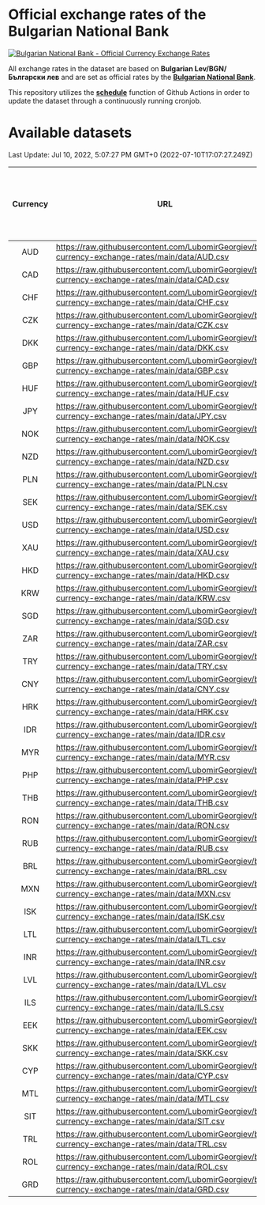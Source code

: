 # Official exchange rates of the Bulgarian National Bank

[![Bulgarian National Bank - Official Currency Exchange Rates](https://github.com/LubomirGeorgiev/bnb-currency-exchange-rates/actions/workflows/update-rates.yml/badge.svg?branch=main)](https://github.com/LubomirGeorgiev/bnb-currency-exchange-rates/actions/workflows/update-rates.yml)

All exchange rates in the dataset are based on **Bulgarian Lev/BGN/Български лев** and are set as official rates by the [**Bulgarian National Bank**](https://www.bnb.bg/Statistics/StExternalSector/StExchangeRates/StERForeignCurrencies/index.htm?toLang=_EN).

This repository utilizes the [**schedule**](https://docs.github.com/en/actions/reference/events-that-trigger-workflows) function of Github Actions in order to update the dataset through a continuously running cronjob.

# Available datasets

<!-- START LINKS (DO NOT EVER FU*ING DELETE THIS COMMENT FOR THE LOVE OF YOUR LIFE!!! IF YOU ARE CURIOS HOW IT WORKS, YOU CAN HAVE A LOOK AT ./src/updateReadme.ts) -->

Last Update: Jul 10, 2022, 5:07:27 PM GMT+0 (2022-07-10T17:07:27.249Z)

| Currency | URL                                                                                             | Number of records | Number of missing days that were filled in |
| :------: | ----------------------------------------------------------------------------------------------- | :---------------: | :----------------------------------------: |
|   AUD    | https://raw.githubusercontent.com/LubomirGeorgiev/bnb-currency-exchange-rates/main/data/AUD.csv |       8188        |                    2529                    |
|   CAD    | https://raw.githubusercontent.com/LubomirGeorgiev/bnb-currency-exchange-rates/main/data/CAD.csv |       8188        |                    2529                    |
|   CHF    | https://raw.githubusercontent.com/LubomirGeorgiev/bnb-currency-exchange-rates/main/data/CHF.csv |       8188        |                    2529                    |
|   CZK    | https://raw.githubusercontent.com/LubomirGeorgiev/bnb-currency-exchange-rates/main/data/CZK.csv |       8188        |                    2529                    |
|   DKK    | https://raw.githubusercontent.com/LubomirGeorgiev/bnb-currency-exchange-rates/main/data/DKK.csv |       8188        |                    2529                    |
|   GBP    | https://raw.githubusercontent.com/LubomirGeorgiev/bnb-currency-exchange-rates/main/data/GBP.csv |       8188        |                    2529                    |
|   HUF    | https://raw.githubusercontent.com/LubomirGeorgiev/bnb-currency-exchange-rates/main/data/HUF.csv |       8188        |                    2529                    |
|   JPY    | https://raw.githubusercontent.com/LubomirGeorgiev/bnb-currency-exchange-rates/main/data/JPY.csv |       8188        |                    2529                    |
|   NOK    | https://raw.githubusercontent.com/LubomirGeorgiev/bnb-currency-exchange-rates/main/data/NOK.csv |       8188        |                    2529                    |
|   NZD    | https://raw.githubusercontent.com/LubomirGeorgiev/bnb-currency-exchange-rates/main/data/NZD.csv |       8188        |                    2529                    |
|   PLN    | https://raw.githubusercontent.com/LubomirGeorgiev/bnb-currency-exchange-rates/main/data/PLN.csv |       8188        |                    2529                    |
|   SEK    | https://raw.githubusercontent.com/LubomirGeorgiev/bnb-currency-exchange-rates/main/data/SEK.csv |       8188        |                    2529                    |
|   USD    | https://raw.githubusercontent.com/LubomirGeorgiev/bnb-currency-exchange-rates/main/data/USD.csv |       8188        |                    2529                    |
|   XAU    | https://raw.githubusercontent.com/LubomirGeorgiev/bnb-currency-exchange-rates/main/data/XAU.csv |       8188        |                    2531                    |
|   HKD    | https://raw.githubusercontent.com/LubomirGeorgiev/bnb-currency-exchange-rates/main/data/HKD.csv |       7886        |                    2438                    |
|   KRW    | https://raw.githubusercontent.com/LubomirGeorgiev/bnb-currency-exchange-rates/main/data/KRW.csv |       7886        |                    2438                    |
|   SGD    | https://raw.githubusercontent.com/LubomirGeorgiev/bnb-currency-exchange-rates/main/data/SGD.csv |       7886        |                    2438                    |
|   ZAR    | https://raw.githubusercontent.com/LubomirGeorgiev/bnb-currency-exchange-rates/main/data/ZAR.csv |       7886        |                    2438                    |
|   TRY    | https://raw.githubusercontent.com/LubomirGeorgiev/bnb-currency-exchange-rates/main/data/TRY.csv |       6368        |                    1968                    |
|   CNY    | https://raw.githubusercontent.com/LubomirGeorgiev/bnb-currency-exchange-rates/main/data/CNY.csv |       6248        |                    1932                    |
|   HRK    | https://raw.githubusercontent.com/LubomirGeorgiev/bnb-currency-exchange-rates/main/data/HRK.csv |       6248        |                    1932                    |
|   IDR    | https://raw.githubusercontent.com/LubomirGeorgiev/bnb-currency-exchange-rates/main/data/IDR.csv |       6248        |                    1932                    |
|   MYR    | https://raw.githubusercontent.com/LubomirGeorgiev/bnb-currency-exchange-rates/main/data/MYR.csv |       6248        |                    1932                    |
|   PHP    | https://raw.githubusercontent.com/LubomirGeorgiev/bnb-currency-exchange-rates/main/data/PHP.csv |       6248        |                    1932                    |
|   THB    | https://raw.githubusercontent.com/LubomirGeorgiev/bnb-currency-exchange-rates/main/data/THB.csv |       6248        |                    1932                    |
|   RON    | https://raw.githubusercontent.com/LubomirGeorgiev/bnb-currency-exchange-rates/main/data/RON.csv |       6189        |                    1914                    |
|   RUB    | https://raw.githubusercontent.com/LubomirGeorgiev/bnb-currency-exchange-rates/main/data/RUB.csv |       6119        |                    1890                    |
|   BRL    | https://raw.githubusercontent.com/LubomirGeorgiev/bnb-currency-exchange-rates/main/data/BRL.csv |       5278        |                    1635                    |
|   MXN    | https://raw.githubusercontent.com/LubomirGeorgiev/bnb-currency-exchange-rates/main/data/MXN.csv |       5278        |                    1635                    |
|   ISK    | https://raw.githubusercontent.com/LubomirGeorgiev/bnb-currency-exchange-rates/main/data/ISK.csv |       5193        |                    1612                    |
|   LTL    | https://raw.githubusercontent.com/LubomirGeorgiev/bnb-currency-exchange-rates/main/data/LTL.csv |       5148        |                    1577                    |
|   INR    | https://raw.githubusercontent.com/LubomirGeorgiev/bnb-currency-exchange-rates/main/data/INR.csv |       4912        |                    1522                    |
|   LVL    | https://raw.githubusercontent.com/LubomirGeorgiev/bnb-currency-exchange-rates/main/data/LVL.csv |       4783        |                    1463                    |
|   ILS    | https://raw.githubusercontent.com/LubomirGeorgiev/bnb-currency-exchange-rates/main/data/ILS.csv |       4186        |                    1301                    |
|   EEK    | https://raw.githubusercontent.com/LubomirGeorgiev/bnb-currency-exchange-rates/main/data/EEK.csv |       3999        |                    1225                    |
|   SKK    | https://raw.githubusercontent.com/LubomirGeorgiev/bnb-currency-exchange-rates/main/data/SKK.csv |       2969        |                    911                     |
|   CYP    | https://raw.githubusercontent.com/LubomirGeorgiev/bnb-currency-exchange-rates/main/data/CYP.csv |       2906        |                    890                     |
|   MTL    | https://raw.githubusercontent.com/LubomirGeorgiev/bnb-currency-exchange-rates/main/data/MTL.csv |       2604        |                    799                     |
|   SIT    | https://raw.githubusercontent.com/LubomirGeorgiev/bnb-currency-exchange-rates/main/data/SIT.csv |       2542        |                    778                     |
|   TRL    | https://raw.githubusercontent.com/LubomirGeorgiev/bnb-currency-exchange-rates/main/data/TRL.csv |       1818        |                    559                     |
|   ROL    | https://raw.githubusercontent.com/LubomirGeorgiev/bnb-currency-exchange-rates/main/data/ROL.csv |       1697        |                    524                     |
|   GRD    | https://raw.githubusercontent.com/LubomirGeorgiev/bnb-currency-exchange-rates/main/data/GRD.csv |        361        |                    109                     |

<!-- END LINKS (DO NOT EVER FU*ING DELETE THIS COMMENT FOR THE LOVE OF YOUR LIFE!!! IF YOU ARE CURIOS HOW IT WORKS, YOU CAN HAVE A LOOK AT ./src/updateReadme.ts) -->
